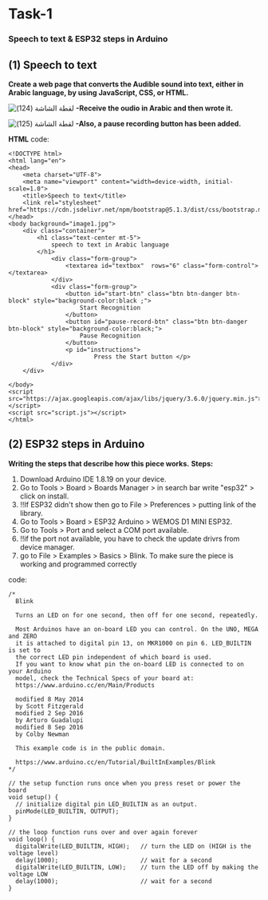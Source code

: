 # Task-1
### Speech to text &amp; ESP32 steps in Arduino

## (1) Speech to text
**Create a web page that converts the Audible sound into text, either in Arabic language, by using JavaScript, CSS, or HTML.**


![‏‏لقطة الشاشة (124)](https://user-images.githubusercontent.com/108306624/178945560-e5f06fe7-a8f0-4403-aa19-4caa872e35ee.png)
**-Receive the oudio in Arabic and then wrote it.**

![‏‏لقطة الشاشة (125)](https://user-images.githubusercontent.com/108306624/178945572-da3d27f0-5929-466f-a884-188842fdeaa5.png)
**-Also, a pause recording button has been added.**

**HTML** code:

```
<!DOCTYPE html>
<html lang="en">
<head>
    <meta charset="UTF-8">
    <meta name="viewport" content="width=device-width, initial-scale=1.0">
    <title>Speech to text</title>
    <link rel="stylesheet" href="https://cdn.jsdelivr.net/npm/bootstrap@5.1.3/dist/css/bootstrap.min.css">
</head>
<body background="image1.jpg">
    <div class="container">
        <h1 class="text-center mt-5">
            speech to text in Arabic language
        </h1>
            <div class="form-group">
                <textarea id="textbox"  rows="6" class="form-control"></textarea>
            </div>
            <div class="form-group">
                <button id="start-btn" class="btn btn-danger btn-block" style="background-color:black ;">
                    Start Recognition
                </button>
                <button id="pause-record-btn" class="btn btn-danger btn-block" style="background-color:black;">
                    Pause Recognition
                </button>
                <p id="instructions"> 
                        Press the Start button </p>
            </div>
    </div>

</body>
<script src="https://ajax.googleapis.com/ajax/libs/jquery/3.6.0/jquery.min.js"></script>
<script src="script.js"></script>
</html>
```

## (2) ESP32 steps in Arduino
**Writing the steps that describe how this piece works.**
**Steps:**
1. Download Arduino IDE 1.8.19 on your device.
2. Go to Tools > Board >  Boards Manager > in search bar write "esp32" > click on install.
3. !!If ESP32 didn't show then go to File > Preferences > putting link of the library. 
4. Go to Tools > Board >  ESP32 Arduino > WEMOS D1 MINI ESP32.
5. Go to Tools > Port and select a COM port available.
6. !!if the port not available, you have to check the update drivrs from device manager.
7. go to File > Examples > Basics > Blink. To make sure the piece is working and programmed correctly

code:
```
/*
  Blink

  Turns an LED on for one second, then off for one second, repeatedly.

  Most Arduinos have an on-board LED you can control. On the UNO, MEGA and ZERO
  it is attached to digital pin 13, on MKR1000 on pin 6. LED_BUILTIN is set to
  the correct LED pin independent of which board is used.
  If you want to know what pin the on-board LED is connected to on your Arduino
  model, check the Technical Specs of your board at:
  https://www.arduino.cc/en/Main/Products

  modified 8 May 2014
  by Scott Fitzgerald
  modified 2 Sep 2016
  by Arturo Guadalupi
  modified 8 Sep 2016
  by Colby Newman

  This example code is in the public domain.

  https://www.arduino.cc/en/Tutorial/BuiltInExamples/Blink
*/

// the setup function runs once when you press reset or power the board
void setup() {
  // initialize digital pin LED_BUILTIN as an output.
  pinMode(LED_BUILTIN, OUTPUT);
}

// the loop function runs over and over again forever
void loop() {
  digitalWrite(LED_BUILTIN, HIGH);   // turn the LED on (HIGH is the voltage level)
  delay(1000);                       // wait for a second
  digitalWrite(LED_BUILTIN, LOW);    // turn the LED off by making the voltage LOW
  delay(1000);                       // wait for a second
}
```
